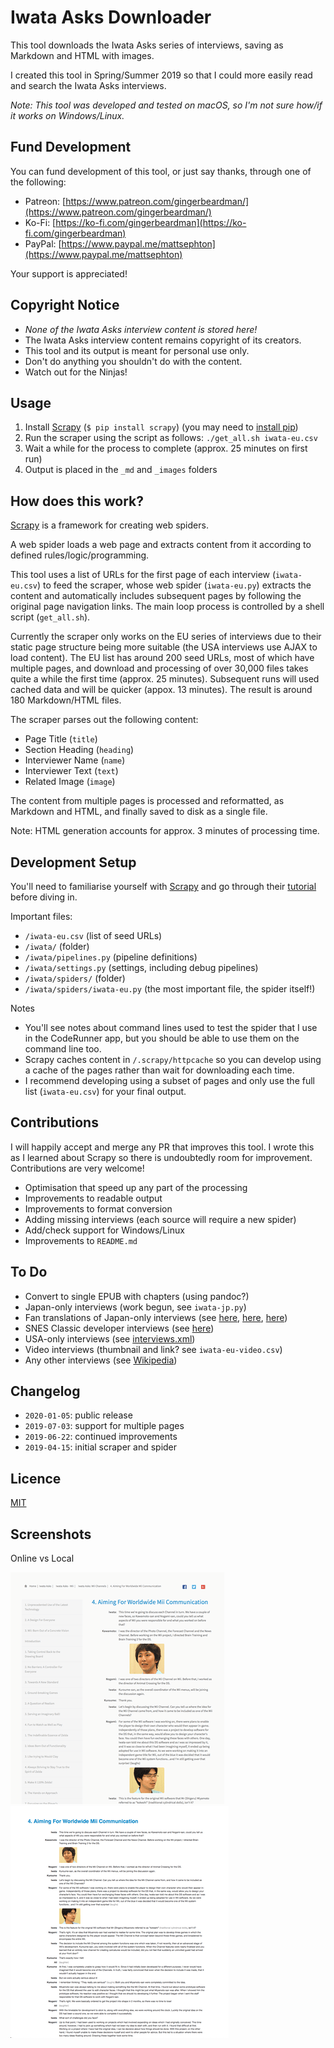 # Iwata Asks Downloader

This tool downloads the Iwata Asks series of interviews, saving as Markdown and HTML with images.

I created this tool in Spring/Summer 2019 so that I could more easily read and search the Iwata Asks interviews.

_Note: This tool was developed and tested on macOS, so  I'm not sure how/if it works on Windows/Linux._

## Fund Development

You can fund development of this tool, or just say thanks, through one of the following:

- Patreon: [https://www.patreon.com/gingerbeardman/](https://www.patreon.com/gingerbeardman/)
- Ko-Fi: [https://ko-fi.com/gingerbeardman](https://ko-fi.com/gingerbeardman)
- PayPal: [https://www.paypal.me/mattsephton](https://www.paypal.me/mattsephton)

Your support is appreciated!

## Copyright Notice

- _None of the Iwata Asks interview content is stored here!_
- The Iwata Asks interview content remains copyright of its creators.
- This tool and its output is meant for personal use only. 
- Don't do anything you shouldn't do with the content.
- Watch out for the Ninjas!

## Usage

1. Install [Scrapy](https://scrapy.org) (`$ pip install scrapy`) (you may need to [install pip](https://pip.pypa.io/en/stable/installing/))
1. Run the scraper using the script as follows: `./get_all.sh iwata-eu.csv`
1. Wait a while for the process to complete (approx. 25 minutes on first run)
1. Output is placed in the `_md` and `_images` folders

## How does this work?

[Scrapy](https://scrapy.org) is a framework for creating web spiders. 

A web spider loads a web page and extracts content from it according to defined rules/logic/programming.

This tool uses a list of URLs for the first page of each interview (`iwata-eu.csv`) to feed the scraper, whose web spider (`iwata-eu.py`) extracts the content and automatically includes subsequent pages by following the original page navigation links. The main loop process is controlled by a shell script (`get_all.sh`).

Currently the scraper only works on the EU series of interviews due to their static page structure being more suitable (the USA interviews use AJAX to load content). The EU list has around 200 seed URLs, most of which have multiple pages, and download and processing of over 30,000 files takes quite a while the first time (approx. 25 minutes). Subsequent runs will used cached data and will be quicker (appox. 13 minutes). The result is around 180 Markdown/HTML files.

The scraper parses out the following content:
- Page Title (`title`)
- Section Heading (`heading`)
- Interviewer Name (`name`)
- Interviewer Text (`text`)
- Related Image (`image`)

The content from multiple pages is processed and reformatted, as Markdown and HTML, and finally saved to disk as a single file.

Note: HTML generation accounts for approx. 3 minutes of processing time.

## Development Setup

You'll need to familiarise yourself with [Scrapy](https://scrapy.org) and go through their [tutorial](http://docs.scrapy.org/en/latest/intro/overview.html) before diving in.

Important files:
- `/iwata-eu.csv` (list of seed URLs)
- `/iwata/` (folder)
- `/iwata/pipelines.py` (pipeline definitions)
- `/iwata/settings.py` (settings, including debug pipelines)
- `/iwata/spiders/` (folder)
- `/iwata/spiders/iwata-eu.py` (the most important file, the spider itself!)

Notes
- You'll see notes about command lines used to test the spider that I use in the CodeRunner app, but you should be able to use them on the command line too. 
- Scrapy caches content in `/.scrapy/httpcache` so you can develop using a cache of the pages rather than wait for downloading each time.
- I recommend developing using a subset of pages and only use the full list (`iwata-eu.csv`) for your final output. 

## Contributions

I will happily accept and merge any PR that improves this tool. I wrote this as I learned about Scrapy so there is undoubtedly room for improvement. Contributions are very welcome!

- Optimisation that speed up any part of the processing
- Improvements to readable output
- Improvements to format conversion
- Adding missing interviews (each source will require a new spider)
- Add/check support for Windows/Linux
- Improvements to `README.md`

## To Do 

- Convert to single EPUB with chapters (using pandoc?)
- Japan-only interviews (work begun, see `iwata-jp.py`)
- Fan translations of Japan-only interviews (see [here](http://www.nintendoworldreport.com/tag/43407/iwata-asks-in-commemoration), [here](https://gameinjapanese.com/translations/), [here](https://kamedani.tumblr.com/archive))
- SNES Classic developer interviews (see [here](https://www.nintendo.com/super-nes-classic/))
- USA-only interviews (see [interviews.xml](https://iwataasks.nintendo.com/_ui/xml/interviews.xml))
- Video interviews (thumbnail and link? see `iwata-eu-video.csv`)
- Any other interviews (see [Wikipedia](https://en.wikipedia.org/wiki/List_of_Iwata_Asks_interviews))

## Changelog

* `2020-01-05`: public release
* `2019-07-03`: support for multiple pages
* `2019-06-22`: continued improvements
* `2019-04-15`: initial scraper and spider

## Licence

[MIT](LICENSE)

## Screenshots

Online vs Local

![Online](screengrab_online.png) ![Local](screengrab_local.png)